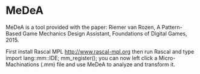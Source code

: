 # MeDeA

MeDeA is a tool provided with the paper: Riemer van Rozen, A Pattern-Based Game Mechanics Design Assistant, Foundations of Digital Games, 2015.

First install Rascal MPL
  http://www.rascal-mpl.org
then run Rascal and type
  import lang::mm::IDE;
  mm_register();
you can now left click a Micro-Machinations (.mm) file
and use MeDeA to analyze and transform it.
